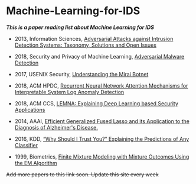 # Machine-Learning-for-IDS
***This is a  paper reading list about Machine Learning for IDS***
 
* 2013, Information Sciences,  [Adversarial Attacks against Intrusion Detection Systems: Taxonomy, Solutions and Open Issues](http://pralab.diee.unica.it/sites/default/files/Corona-INS2013.pdf)  

* 2018, Security and Privacy of Machine Learning,  [Adversarial Malware Detection ](https://secml.github.io/class9/)
* 2017, USENIX Security, [Understanding the Mirai Botnet](https://www.usenix.org/system/files/conference/usenixsecurity17/sec17-antonakakis.pdf?_gclid=5b024b3b7304f5.75584304-5b024b3b730553.60141230&_utm_source=xakep&_utm_campaign=mention135460&_utm_medium=inline&_utm_content=lnk681856874400)

* 2018, ACM HPDC, [Recurrent Neural Network Attention Mechanisms for Interpretable System Log Anomaly Detection](https://arxiv.org/abs/1803.04967)

* 2018, ACM CCS, [LEMNA: Explaining Deep Learning based Security Applications](http://people.cs.vt.edu/gangwang/ccs18.pdf)

* 2014, AAAI, [Efficient Generalized Fused Lasso and its Application to the Diagnosis of Alzheimer's Disease.](https://www.aaai.org/ocs/index.php/AAAI/AAAI14/paper/viewFile/8261/8862)

* 2016, KDD, [“Why Should I Trust You?” Explaining the Predictions of Any Classifier](https://www.kdd.org/kdd2016/papers/files/rfp0573-ribeiroA.pdf)
* 1999, Biometrics, [Finite Mixture Modeling with Mixture Outcomes Using the EM Algorithm](https://onlinelibrary.wiley.com/doi/epdf/10.1111/j.0006-341X.1999.00463.x)

~~Add more papers to this link soon. Update this site every week~~ 

